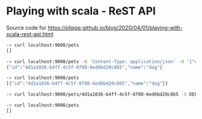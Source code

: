 # Playing with scala - ReST API

Source code for https://plippe.github.io/blog/2020/04/01/playing-with-scala-rest-api.html

```sh
-> curl localhost:9000/pets
[]

-> curl localhost:9000/pets -H 'Content-Type: application/json' -d '{"name": "dog"}'
{"id":"4d1a1036-b4ff-4c5f-8f80-6ed6bd20c865","name":"dog"}

-> curl localhost:9000/pets
[{"id":"4d1a1036-b4ff-4c5f-8f80-6ed6bd20c865","name":"dog"}]

-> curl localhost:9000/pets/4d1a1036-b4ff-4c5f-8f80-6ed6bd20c865 -X DELETE

-> curl localhost:9000/pets
[]
```
